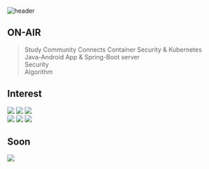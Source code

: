 ![header](https://capsule-render.vercel.app/api?type=waving&color=gradient&height=300&section=header&text=Floodnut&fontAlign=75&fontSize=70&desc=I%27m%20gonna%20make%20it&descAlign=75)

## ON-AIR 
> Study Community Connects
> Container Security & Kubernetes    
> Java-Android App & Spring-Boot server  
> Security  
> Algorithm   

## Interest  
<p align="left">
<img src="https://img.shields.io/badge/Javascript-e6d419?style=flat-square&logo=javascript&logoColor=white"/>  
<img src="https://img.shields.io/badge/C-a3a3a3?style=flat-square&logo=c&logoColor=white"/>
<img src="https://img.shields.io/badge/Python-054480?style=flat-square&logo=python&logoColor=white"/>
  <br>
<img src="https://img.shields.io/badge/Nodejs-18ba1e?style=flat-square&logo=node.js&logoColor=white"/>
<img src="https://img.shields.io/badge/Security-0f0f0f?style=flat-square&logo=attack&logoColor=white"/>
<img src="https://img.shields.io/badge/Spring%20Boot-06e00c?style=flat-square&logo=spring&logoColor=white"/>
</p>

## Soon   
<p align="left">
<img src="https://img.shields.io/badge/Go-23c3db?style=flat-square&logo=go&logoColor=white"/>
<!--img src="https://img.shields.io/badge/Java-ff6f22?style=flat-square&logo=java&logoColor=white"/-->
<!--img src="https://img.shields.io/badge/Typescript-306ed1?style=flat-square&logo=typescript&logoColor=white"/-->
  <br>
<!--img src="https://img.shields.io/badge/kubernetes-4859f0?style=flat-square&logo=kubernetes&logoColor=white"/-->

</p>
